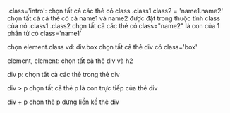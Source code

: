.class='intro': chọn tất cả các thẻ có class
.class1.class2 = 'name1.name2' chọn tất cả cá thẻ có cả name1 và name2 được đặt trong thuộc tính class của nó
.class1 .class2 chọn tất cả các thẻ có class="name2" là con của 1 phần tử có class='name1'

chọn element.class vd: div.box chọn tất cả thẻ div có class='box'

element, element: chọn tất cả thẻ div và h2

div p: chọn tất cả các thẻ trong thẻ div

div > p chọn tất cả thẻ p là con trực tiếp của thẻ div

div + p chon thẻ p đứng liền kề thẻ div
